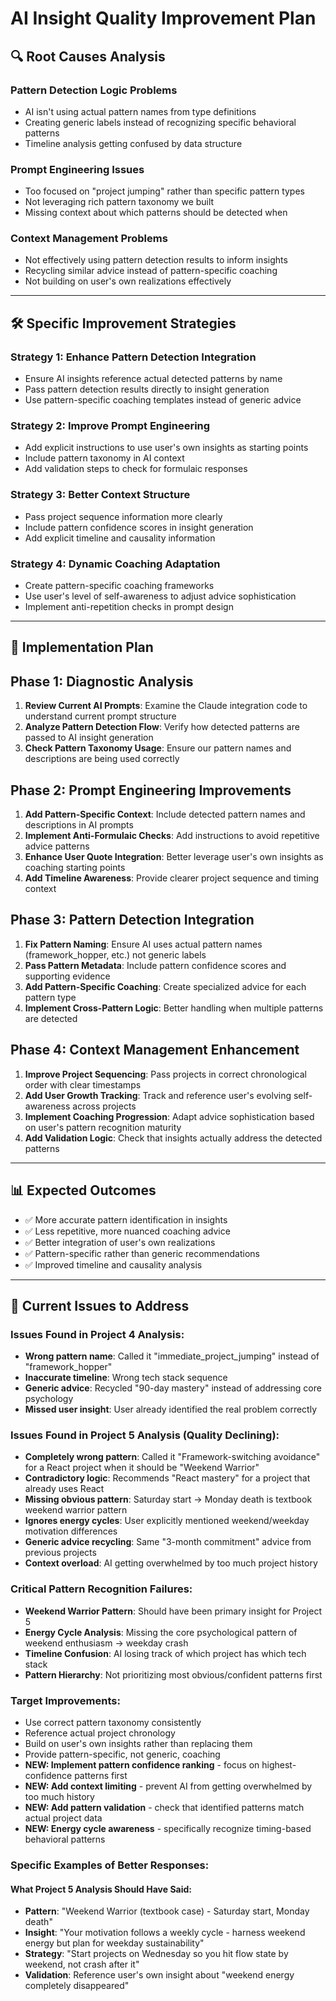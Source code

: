 # AI Insight Quality Improvement Plan

## 🔍 Root Causes Analysis

### Pattern Detection Logic Problems
- AI isn't using actual pattern names from type definitions
- Creating generic labels instead of recognizing specific behavioral patterns
- Timeline analysis getting confused by data structure

### Prompt Engineering Issues
- Too focused on "project jumping" rather than specific pattern types
- Not leveraging rich pattern taxonomy we built
- Missing context about which patterns should be detected when

### Context Management Problems
- Not effectively using pattern detection results to inform insights
- Recycling similar advice instead of pattern-specific coaching
- Not building on user's own realizations effectively

---

## 🛠 Specific Improvement Strategies

### Strategy 1: Enhance Pattern Detection Integration
- Ensure AI insights reference actual detected patterns by name
- Pass pattern detection results directly to insight generation
- Use pattern-specific coaching templates instead of generic advice

### Strategy 2: Improve Prompt Engineering
- Add explicit instructions to use user's own insights as starting points
- Include pattern taxonomy in AI context
- Add validation steps to check for formulaic responses

### Strategy 3: Better Context Structure
- Pass project sequence information more clearly
- Include pattern confidence scores in insight generation
- Add explicit timeline and causality information

### Strategy 4: Dynamic Coaching Adaptation
- Create pattern-specific coaching frameworks
- Use user's level of self-awareness to adjust advice sophistication
- Implement anti-repetition checks in prompt design

---

## 🎯 Implementation Plan

## Phase 1: Diagnostic Analysis
1. **Review Current AI Prompts**: Examine the Claude integration code to understand current prompt structure
2. **Analyze Pattern Detection Flow**: Verify how detected patterns are passed to AI insight generation
3. **Check Pattern Taxonomy Usage**: Ensure our pattern names and descriptions are being used correctly

## Phase 2: Prompt Engineering Improvements
1. **Add Pattern-Specific Context**: Include detected pattern names and descriptions in AI prompts
2. **Implement Anti-Formulaic Checks**: Add instructions to avoid repetitive advice patterns
3. **Enhance User Quote Integration**: Better leverage user's own insights as coaching starting points
4. **Add Timeline Awareness**: Provide clearer project sequence and timing context

## Phase 3: Pattern Detection Integration
1. **Fix Pattern Naming**: Ensure AI uses actual pattern names (framework_hopper, etc.) not generic labels
2. **Pass Pattern Metadata**: Include pattern confidence scores and supporting evidence
3. **Add Pattern-Specific Coaching**: Create specialized advice for each pattern type
4. **Implement Cross-Pattern Logic**: Better handling when multiple patterns are detected

## Phase 4: Context Management Enhancement
1. **Improve Project Sequencing**: Pass projects in correct chronological order with clear timestamps
2. **Add User Growth Tracking**: Track and reference user's evolving self-awareness across projects
3. **Implement Coaching Progression**: Adapt advice sophistication based on user's pattern recognition maturity
4. **Add Validation Logic**: Check that insights actually address the detected patterns

---

## 📊 Expected Outcomes

- ✅ More accurate pattern identification in insights
- ✅ Less repetitive, more nuanced coaching advice  
- ✅ Better integration of user's own realizations
- ✅ Pattern-specific rather than generic recommendations
- ✅ Improved timeline and causality analysis

---

## 🚨 Current Issues to Address

### Issues Found in Project 4 Analysis:
- **Wrong pattern name**: Called it "immediate_project_jumping" instead of "framework_hopper"
- **Inaccurate timeline**: Wrong tech stack sequence
- **Generic advice**: Recycled "90-day mastery" instead of addressing core psychology
- **Missed user insight**: User already identified the real problem correctly

### Issues Found in Project 5 Analysis (Quality Declining):
- **Completely wrong pattern**: Called it "Framework-switching avoidance" for a React project when it should be "Weekend Warrior"
- **Contradictory logic**: Recommends "React mastery" for a project that already uses React
- **Missing obvious pattern**: Saturday start → Monday death is textbook weekend warrior pattern
- **Ignores energy cycles**: User explicitly mentioned weekend/weekday motivation differences
- **Generic advice recycling**: Same "3-month commitment" advice from previous projects
- **Context overload**: AI getting overwhelmed by too much project history

### Critical Pattern Recognition Failures:
- **Weekend Warrior Pattern**: Should have been primary insight for Project 5
- **Energy Cycle Analysis**: Missing the core psychological pattern of weekend enthusiasm → weekday crash
- **Timeline Confusion**: AI losing track of which project has which tech stack
- **Pattern Hierarchy**: Not prioritizing most obvious/confident patterns first

### Target Improvements:
- Use correct pattern taxonomy consistently
- Reference actual project chronology
- Build on user's own insights rather than replacing them
- Provide pattern-specific, not generic, coaching
- **NEW: Implement pattern confidence ranking** - focus on highest-confidence patterns first
- **NEW: Add context limiting** - prevent AI from getting overwhelmed by too much history
- **NEW: Add pattern validation** - check that identified patterns match actual project data
- **NEW: Energy cycle awareness** - specifically recognize timing-based behavioral patterns

### Specific Examples of Better Responses:
#### What Project 5 Analysis Should Have Said:
- **Pattern**: "Weekend Warrior (textbook case) - Saturday start, Monday death"
- **Insight**: "Your motivation follows a weekly cycle - harness weekend energy but plan for weekday sustainability"  
- **Strategy**: "Start projects on Wednesday so you hit flow state by weekend, not crash after it"
- **Validation**: Reference user's own insight about "weekend energy completely disappeared"